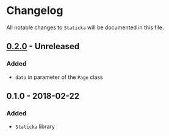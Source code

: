 # Changelog

All notable changes to `Staticka` will be documented in this file.

## [0.2.0](https://github.com/rougin/weasley/compare/v0.1.0...v0.2.0) - Unreleased

### Added
- `data` in parameter of the `Page` class

## 0.1.0 - 2018-02-22

### Added
- `Staticka` library